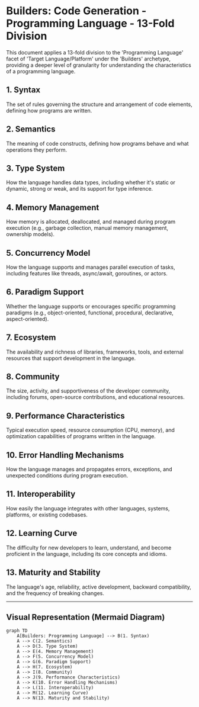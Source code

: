 # Builders: Code Generation - Programming Language - 13-Fold Division

This document applies a 13-fold division to the 'Programming Language' facet of 'Target Language/Platform' under the 'Builders' archetype, providing a deeper level of granularity for understanding the characteristics of a programming language.

## 1. Syntax

The set of rules governing the structure and arrangement of code elements, defining how programs are written.

## 2. Semantics

The meaning of code constructs, defining how programs behave and what operations they perform.

## 3. Type System

How the language handles data types, including whether it's static or dynamic, strong or weak, and its support for type inference.

## 4. Memory Management

How memory is allocated, deallocated, and managed during program execution (e.g., garbage collection, manual memory management, ownership models).

## 5. Concurrency Model

How the language supports and manages parallel execution of tasks, including features like threads, async/await, goroutines, or actors.

## 6. Paradigm Support

Whether the language supports or encourages specific programming paradigms (e.g., object-oriented, functional, procedural, declarative, aspect-oriented).

## 7. Ecosystem

The availability and richness of libraries, frameworks, tools, and external resources that support development in the language.

## 8. Community

The size, activity, and supportiveness of the developer community, including forums, open-source contributions, and educational resources.

## 9. Performance Characteristics

Typical execution speed, resource consumption (CPU, memory), and optimization capabilities of programs written in the language.

## 10. Error Handling Mechanisms

How the language manages and propagates errors, exceptions, and unexpected conditions during program execution.

## 11. Interoperability

How easily the language integrates with other languages, systems, platforms, or existing codebases.

## 12. Learning Curve

The difficulty for new developers to learn, understand, and become proficient in the language, including its core concepts and idioms.

## 13. Maturity and Stability

The language's age, reliability, active development, backward compatibility, and the frequency of breaking changes.

---

## Visual Representation (Mermaid Diagram)

```mermaid
graph TD
    A[Builders: Programming Language] --> B(1. Syntax)
    A --> C(2. Semantics)
    A --> D(3. Type System)
    A --> E(4. Memory Management)
    A --> F(5. Concurrency Model)
    A --> G(6. Paradigm Support)
    A --> H(7. Ecosystem)
    A --> I(8. Community)
    A --> J(9. Performance Characteristics)
    A --> K(10. Error Handling Mechanisms)
    A --> L(11. Interoperability)
    A --> M(12. Learning Curve)
    A --> N(13. Maturity and Stability)
```
